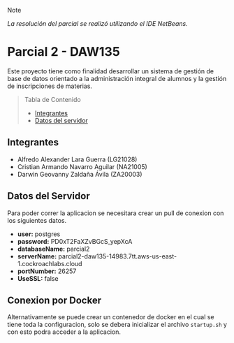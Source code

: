 > [!NOTE]
> _La resolución del parcial se realizó utilizando el IDE NetBeans._

# Parcial 2 - DAW135

Este proyecto tiene como finalidad desarrollar un sistema de gestión de base de datos orientado a la administración integral de alumnos y la gestión de inscripciones de materias.

> Tabla de Contenido
> - [Integrantes](#integrantes)
> - [Datos del servidor](#datos-del-servidor)

## Integrantes

- Alfredo Alexander Lara Guerra (LG21028)
- Cristian Armando Navarro Aguilar (NA21005)
- Darwin Geovanny Zaldaña Ávila (ZA20003)

## Datos del Servidor

Para poder correr la aplicacion se necesitara crear un pull de conexion con los siguientes datos.

- **user:** postgres
- **password:** PD0xT2FaXZvBGcS_yepXcA
- **databaseName:** parcial2
- **serverName:** parcial2-daw135-14983.7tt.aws-us-east-1.cockroachlabs.cloud
- **portNumber:** 26257
- **UseSSL:** false

## Conexion por Docker
Alternativamente se puede crear un contenedor de docker en el cual se tiene toda la configuracion, solo se debera inicializar el archivo `startup.sh`  y con esto podra acceder a la aplicacion.




